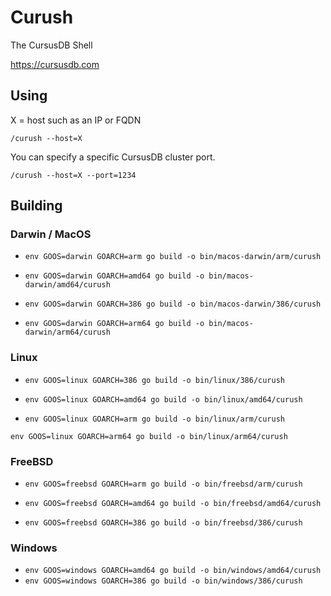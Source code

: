 # Curush
The CursusDB Shell

https://cursusdb.com

## Using
X = host such as an IP or FQDN
``` 
/curush --host=X
```

You can specify a specific CursusDB cluster port.
``` 
/curush --host=X --port=1234
```

## Building

### Darwin / MacOS

- ``env GOOS=darwin GOARCH=arm go build -o bin/macos-darwin/arm/curush``

- ``env GOOS=darwin GOARCH=amd64 go build -o bin/macos-darwin/amd64/curush``

- ``env GOOS=darwin GOARCH=386 go build -o bin/macos-darwin/386/curush``

- ``env GOOS=darwin GOARCH=arm64 go build -o bin/macos-darwin/arm64/curush``

### Linux
- ``env GOOS=linux GOARCH=386 go build -o bin/linux/386/curush``

- ``env GOOS=linux GOARCH=amd64 go build -o bin/linux/amd64/curush``

- ``env GOOS=linux GOARCH=arm go build -o bin/linux/arm/curush``

``env GOOS=linux GOARCH=arm64 go build -o bin/linux/arm64/curush``

### FreeBSD

- ``env GOOS=freebsd GOARCH=arm go build -o bin/freebsd/arm/curush``

- ``env GOOS=freebsd GOARCH=amd64 go build -o bin/freebsd/amd64/curush``

- ``env GOOS=freebsd GOARCH=386 go build -o bin/freebsd/386/curush``


### Windows
- ``env GOOS=windows GOARCH=amd64 go build -o bin/windows/amd64/curush``
- ``env GOOS=windows GOARCH=386 go build -o bin/windows/386/curush``

